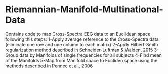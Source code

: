 # Riemannian-Manifold-Multinational-Data
Contains code to map Cross-Spectra EEG data to an Euclidean space following this steps:
1-Apply average reference to the Cross-Spectra data (eliminate one row and one column to each matrix)
2-Apply Hilbert-Smith regularization method described in Schneider-Luftman & Walden, 2015
3-Group data by Manifolds of single frequencies for all subjects
4-Find mean of the Manifolds
5-Map from Manifold space to Eucliden space using the methods described in Pennec et al., 2006

